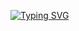 [![Typing SVG](https://readme-typing-svg.herokuapp.com?font=jetbrains+mono&size=23&color=BB9AF7&background=414868&width=495&lines=Adri%C3%A0+Juanola+-%3E+Devops+Engineer+%3C3)](https://git.io/typing-svg)

